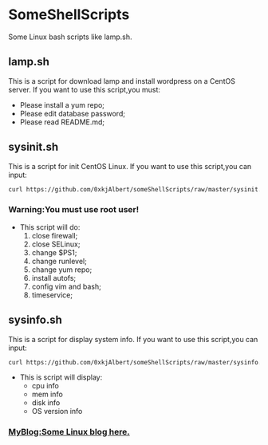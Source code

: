 # SomeShellScripts
Some Linux bash scripts like lamp.sh.

## lamp.sh
This is a script for download lamp and install wordpress on a CentOS server.
If you want to use this script,you must:
* Please install a yum repo;
* Please edit database password;
* Please read README.md;

## sysinit.sh
This is a script for init CentOS Linux.
If you want to use this script,you can input:
```bash
curl https://github.com/0xkjAlbert/someShellScripts/raw/master/sysinit.sh |bash
```
### Warning:You must use root user!
* This script will do:
  1. close firewall;
  2. close SELinux;
  3. change $PS1;
  4. change runlevel;
  5. change yum repo;
  6. install autofs;
  7. config vim and bash;
  8. timeservice;


## sysinfo.sh
This is a script for display system info.
If you want to use this script,you can input:
```bash
curl https://github.com/0xkjAlbert/someShellScripts/raw/master/sysinfo.sh |bash
```
* This is script will display:
  * cpu info
  * mem info
  * disk info
  * OS version info

### [MyBlog:Some Linux blog here.](http://111.231.85.97)
